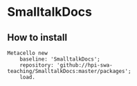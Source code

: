 # SmalltalkDocs


## How to install
```
Metacello new
	baseline: 'SmalltalkDocs';
	repository: 'github://hpi-swa-teaching/SmalltalkDocs:master/packages';
	load.
```
